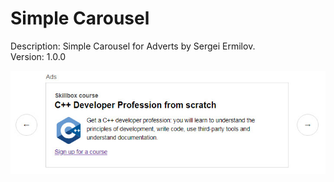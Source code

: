 # Simple Carousel  

Description: Simple Carousel for Adverts by Sergei Ermilov.  
Version: 1.0.0  
  
![Algorithm schema](./images/uzabila-carousel-exampla.jpg)